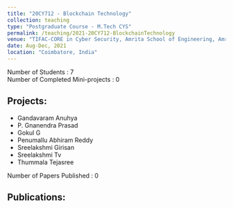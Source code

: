 ```yaml
---
title: "20CY712 - Blockchain Technology"
collection: teaching
type: "Postgraduate Course - M.Tech CYS"
permalink: /teaching/2021-20CY712-BlockchainTechnology
venue: "TIFAC-CORE in Cyber Security, Amrita School of Engineering, Amrita Vishwa Vidyapeetham"
date: Aug-Dec, 2021
location: "Coimbatore, India"
---
```

Number of Students : 7 <br/>
Number of Completed Mini-projects : 0 <br/>

Projects: 
-------------
- Gandavaram Anuhya 
- P. Gnanendra Prasad 
- Gokul G
- Penumallu Abhiram Reddy
- Sreelakshmi Girisan
- Sreelakshmi Tv
- Thummala Tejasree 

Number of Papers Published : 0 <br/>

Publications: 
-------------
